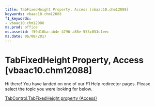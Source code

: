 ```yaml
---
title: TabFixedHeight Property, Access [vbaac10.chm12088]
keywords: vbaac10.chm12088
f1_keywords:
- vbaac10.chm12088
ms.prod: office
ms.assetid: f59d10ba-ab4e-4796-a88e-553c053c1eec
ms.date: 06/08/2017
---
```



# TabFixedHeight Property, Access [vbaac10.chm12088]

Hi there! You have landed on one of our F1 Help redirector pages. Please select the topic you were looking for below.

[TabControl.TabFixedHeight property (Access)](http://msdn.microsoft.com/library/562c4e43-0729-000a-9d8d-aff64a3bbb2e%28Office.15%29.aspx)

